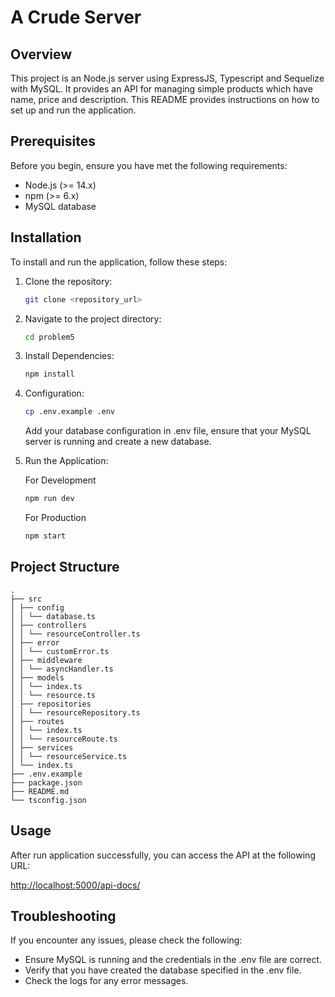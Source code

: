 # A Crude Server

## Overview

This project is an Node.js server using ExpressJS, Typescript and Sequelize with MySQL. It provides an API for managing simple products which have name, price and description. This README provides instructions on how to set up and run the application.

## Prerequisites

Before you begin, ensure you have met the following requirements:

- Node.js (>= 14.x)
- npm (>= 6.x)
- MySQL database

## Installation

To install and run the application, follow these steps:

1.  Clone the repository:

    ```bash
    git clone <repository_url>
    ```

2.  Navigate to the project directory:

    ```bash
    cd problem5
    ```

3.  Install Dependencies:

    ```bash
    npm install
    ```

4.  Configuration:

    ```bash
    cp .env.example .env
    ```

    Add your database configuration in .env file, ensure that your MySQL server is running and create a new database.

5.  Run the Application:

    For Development

    ```bash
    npm run dev
    ```

    For Production

    ```bash
    npm start
    ```

## Project Structure

    .
    ├── src
    │ ├── config
    │ │ └── database.ts
    │ ├── controllers
    │ │ └── resourceController.ts
    │ ├── error
    │ │ └── customError.ts
    │ ├── middleware
    │ │ └── asyncHandler.ts
    │ ├── models
    │ │ └── index.ts
    │ │ └── resource.ts
    │ ├── repositories
    │ │ └── resourceRepository.ts
    │ ├── routes
    │ │ └── index.ts
    │ │ └── resourceRoute.ts
    │ ├── services
    │ │ └── resourceService.ts
    │ └── index.ts
    ├── .env.example
    ├── package.json
    ├── README.md
    └── tsconfig.json

## Usage

After run application successfully, you can access the API at the following URL:

[http://localhost:5000/api-docs/](http://localhost:5000/api-docs/)

## Troubleshooting

If you encounter any issues, please check the following:

- Ensure MySQL is running and the credentials in the .env file are correct.
- Verify that you have created the database specified in the .env file.
- Check the logs for any error messages.
